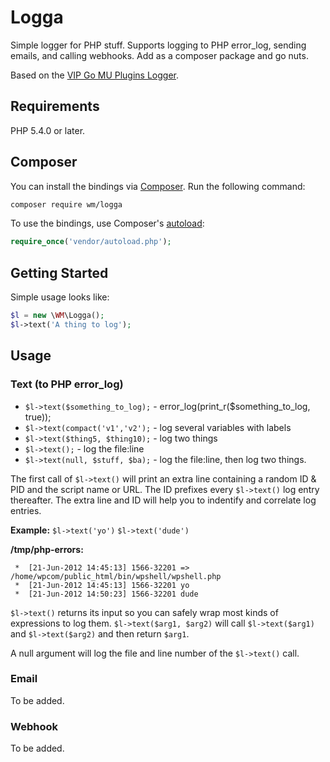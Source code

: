 

# Logga

Simple logger for PHP stuff. Supports logging to PHP error_log, sending emails, and calling webhooks. Add as a composer package and go nuts.

Based on the [VIP Go MU Plugins Logger](https://github.com/Automattic/vip-go-mu-plugins/blob/master/000-debug/logger.php).

## Requirements

PHP 5.4.0 or later.

## Composer

You can install the bindings via [Composer](http://getcomposer.org/). Run the following command:

```bash
composer require wm/logga
```

To use the bindings, use Composer's [autoload](https://getcomposer.org/doc/01-basic-usage.md#autoloading):

```php
require_once('vendor/autoload.php');
```

## Getting Started

Simple usage looks like:

```php
$l = new \WM\Logga();
$l->text('A thing to log');
```

## Usage

### Text (to PHP error_log)

 * `$l->text($something_to_log);` - error_log(print_r($something_to_log, true));
 * `$l->text(compact('v1','v2');` - log several variables with labels
 * `$l->text($thing5, $thing10);` - log two things
 * `$l->text();`  - log the file:line
 * `$l->text(null, $stuff, $ba);` - log the file:line, then log two things.

The first call of `$l->text()` will print an extra line containing a random ID & PID and the script name or URL. The ID prefixes every `$l->text()` log entry thereafter. The extra line and ID will help you to indentify and correlate log entries.

 **Example:**
`$l->text('yo')`
`$l->text('dude')`

 **/tmp/php-errors:**
```
 * 	[21-Jun-2012 14:45:13] 1566-32201 => /home/wpcom/public_html/bin/wpshell/wpshell.php
 * 	[21-Jun-2012 14:45:13] 1566-32201 yo
 * 	[21-Jun-2012 14:50:23] 1566-32201 dude
```
`$l->text()` returns its input so you can safely wrap most kinds of expressions to log them.
`$l->text($arg1, $arg2)` will call `$l->text($arg1)` and `$l->text($arg2)` and then return `$arg1`.

A null argument will log the file and line number of the `$l->text()` call.

### Email

To be added.

### Webhook

To be added.
